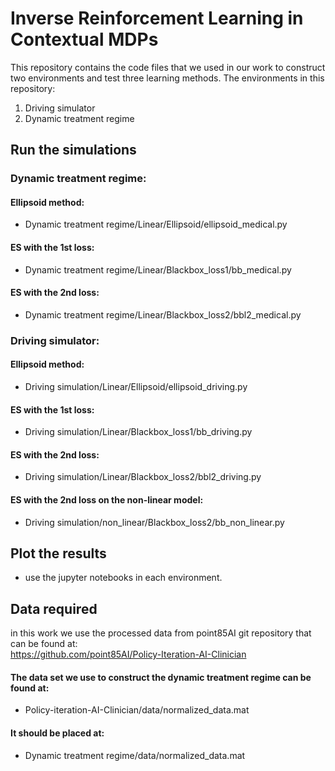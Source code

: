 # Inverse Reinforcement Learning in Contextual MDPs

This repository contains the code files that we used in our work to construct two environments and test three learning methods.
The environments in this repository:
1. Driving simulator
2. Dynamic treatment regime

## Run the simulations
### Dynamic treatment regime:
#### Ellipsoid method:
* Dynamic treatment regime/Linear/Ellipsoid/ellipsoid_medical.py  
#### ES with the 1st loss:
* Dynamic treatment regime/Linear/Blackbox_loss1/bb_medical.py  
#### ES with the 2nd loss:
* Dynamic treatment regime/Linear/Blackbox_loss2/bbl2_medical.py  
### Driving simulator:
#### Ellipsoid method:
* Driving simulation/Linear/Ellipsoid/ellipsoid_driving.py  
#### ES with the 1st loss:
* Driving simulation/Linear/Blackbox_loss1/bb_driving.py  
#### ES with the 2nd loss:
* Driving simulation/Linear/Blackbox_loss2/bbl2_driving.py  
#### ES with the 2nd loss on the non-linear model:
* Driving simulation/non_linear/Blackbox_loss2/bb_non_linear.py

## Plot the results
* use the jupyter notebooks in each environment.  
 
## Data required 
in this work we use the processed data from point85AI git repository that can be found at:  
https://github.com/point85AI/Policy-Iteration-AI-Clinician

#### The data set we use to construct the dynamic treatment regime can be found at:  
* Policy-iteration-AI-Clinician/data/normalized_data.mat  
#### It should be placed at:  
* Dynamic treatment regime/data/normalized_data.mat
